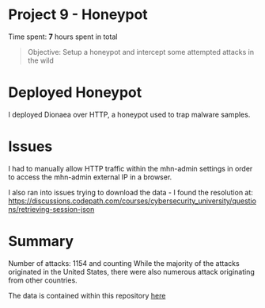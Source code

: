 # Project 9 - Honeypot

Time spent: **7** hours spent in total

> Objective: Setup a honeypot and intercept some attempted attacks in the wild

# Deployed Honeypot
I deployed Dionaea over HTTP, a honeypot used to trap malware samples.

# Issues
I had to manually allow HTTP traffic within the mhn-admin settings in order to access the mhn-admin external IP in a browser.

I also ran into issues trying to download the data - I found the resolution at: https://discussions.codepath.com/courses/cybersecurity_university/questions/retrieving-session-json

# Summary
Number of attacks: 1154 and counting
While the majority of the attacks originated in the United States, there were also numerous attack originating from other countries.

The data is contained within this repository [here](https://github.com/mariahamaris/Codepath-Assignment-9/blob/master/session.json)
